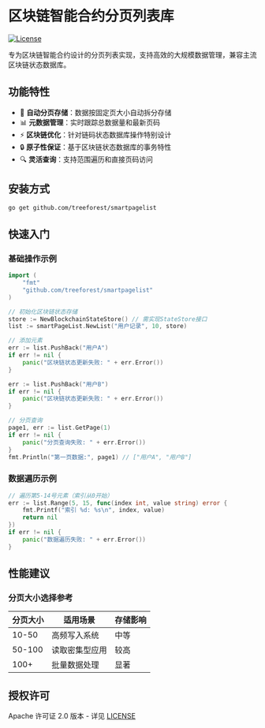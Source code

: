# 区块链智能合约分页列表库

[![License](https://img.shields.io/badge/License-Apache%202.0-blue.svg)](https://opensource.org/licenses/Apache-2.0)

专为区块链智能合约设计的分页列表实现，支持高效的大规模数据管理，兼容主流区块链状态数据库。

## 功能特性

- 📃 ​**自动分页存储**：数据按固定页大小自动拆分存储
- 📊 ​**元数据管理**：实时跟踪总数据量和最新页码
- ⚡ ​**区块链优化**：针对链码状态数据库操作特别设计
- 🔒 ​**原子性保证**：基于区块链状态数据库的事务特性
- 🔍 ​**灵活查询**：支持范围遍历和直接页码访问

## 安装方式

```bash
go get github.com/treeforest/smartpagelist
```

## 快速入门

### 基础操作示例

```go
import (
    "fmt"
    "github.com/treeforest/smartpagelist"
)

// 初始化区块链状态存储
store := NewBlockchainStateStore() // 需实现StateStore接口
list := smartPageList.NewList("用户记录", 10, store)

// 添加元素
err := list.PushBack("用户A")
if err != nil {
    panic("区块链状态更新失败: " + err.Error())
}

err := list.PushBack("用户B")
if err != nil {
    panic("区块链状态更新失败: " + err.Error())
}

// 分页查询
page1, err := list.GetPage(1)
if err != nil {
    panic("分页查询失败: " + err.Error())
}
fmt.Println("第一页数据:", page1) // ["用户A", "用户B"]
```

### 数据遍历示例

```go
// 遍历第5-14号元素（索引从0开始）
err := list.Range(5, 15, func(index int, value string) error {
    fmt.Printf("索引 %d: %s\n", index, value)
    return nil
})
if err != nil {
    panic("数据遍历失败: " + err.Error())
}
```

## 性能建议

### 分页大小选择参考

| 分页大小 | 适用场景         | 存储影响 |
|----------|------------------|----------|
| 10-50    | 高频写入系统     | 中等     |
| 50-100   | 读取密集型应用   | 较高     |
| 100+     | 批量数据处理     | 显著     |

## 授权许可

Apache 许可证 2.0 版本 - 详见 [LICENSE](https://www.apache.org/licenses/LICENSE-2.0.txt)